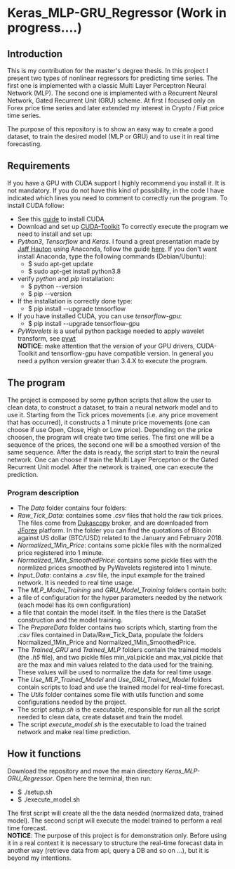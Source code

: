 # Keras_MLP-GRU_Regressor (Work in progress....)

## Introduction
This is my contribution for the master's degree thesis. In this project I present two types of nonlinear regressors for predicting time series. The first one is implemented with a classic Multi Layer Perceptron Neural Network (MLP). The second one is implemented with a Recurrent Neural Network, Gated Recurrent Unit (GRU) scheme.
At first I focused only on Forex price time series and later extended my interest in Crypto / Fiat price time series.

The purpose of this repository is to show an easy way to create a good dataset, to train the desired model (MLP or GRU) and to use it in real time forecasting.

## Requirements
If you have a GPU with CUDA support I highly recommend you install it. It is not mandatory. If you do not have this kind of possibility, in the code I have indicated which lines you need to comment to correctly run the program. To install CUDA follow: 
* See this [guide](http://docs.nvidia.com/cuda/cuda-installation-guide-linux/#axzz4KKVroazE) to install CUDA
* Download and set up [CUDA-Toolkit](https://developer.nvidia.com/cuda-downloads)
To correctly execute the program we need to install and set up:
* _Python3_, _Tensorflow_ and _Keras_. I found a great presentation made by [Jaff Hauton](https://github.com/jeffheaton) using Anaconda, follow the guide [here](https://www.youtube.com/watch?v=dj-Jntz-74g).  If you don't want install Anaconda, type the following commands (Debian/Ubuntu):
  * $ sudo apt-get update
  * $ sudo apt-get install python3.8
* verify _python_ and _pip_ installation:
  * $ python --version 
  * $ pip --version 
* If the installation is correctly done type:
  * $ pip install --upgrade tensorflow
* If you have installed CUDA, you can use _tensorflow-gpu_:
  * $ pip install --upgrade tensorflow-gpu
* _PyWavelets_ is a useful python package needed to apply wavelet transform, see [pywt](https://pywavelets.readthedocs.io/en/latest/)  
**NOTICE**: make attention that the version of your GPU drivers, CUDA-Toolkit and tensorflow-gpu have compatible version. In general you need a python version greater than 3.4.X to execute the program.

## The program
The project is composed by some python scripts that allow the user to clean data,  to construct a dataset, to train a neural network model and to use it. Starting from the Tick prices movements (i.e. any price movement that has occurred), it constructs a 1 minute price movements (one can choose if use Open, Close, High or Low price). Depending on the price choosen, the program will create two time series. The first one will be a sequence of the prices, the second one will be a smoothed version of the same sequence. After the data is ready, the script start to train the neural network. One can choose if train the Multi Layer Perceprton or the Gated Recurrent Unit model. After the network is trained, one can execute the prediction.

### Program description 
* The _Data_ folder contains four folders: 
 * _Raw_Tick_Data_: containes some _.csv_ files that hold the raw tick prices. The files come from [Dukascopy](https://www.dukascopy.com/land/trading/swfx/eu/home/?lang=en) broker, and are downloaded from [JForex](https://www.dukascopy.com/land/trading/swfx/eu/platforms/?lang=en) platform. In the folder you can find the quotations of Bitcoin against US dollar (BTC/USD) related to the January and February 2018.
 * _Normalized_1Min_Price_: contains some pickle files with the normalized price registered into 1 minute. 
 * _Normalized_1Min_SmoothedPrice_: contains some pickle files with the normlized prices smoothed by PyWavelets registered into 1 minute.
 * _Input_Data_: contains a _.csv_ file, the input example for the trained network. It is needed to real time usage.
* The _MLP_Model_Training_ and _GRU_Model_Training_ folders contain both:
 * a file of configuration for the hyper parameters needed by the network (each model has its own configuration)
 * a file that contain the model itself. In the files there is the DataSet construction and the model training.
* The _PrepareData_ folder contains two scripts which, starting from the _.csv_ files contained in Data/Raw_Tick_Data, populate the folders Normalized_1Min_Price and Normalized_1Min_SmoothedPrice.
* The _Trained_GRU_ and _Trained_MLP_ folders contain the trained models (the _.h5_ file), and two pickle files min_val.pickle and max_val.pickle that are the max and min values related to the data used for the training. These values will be used to normalize the data for real time usage.
* The _Use_MLP_Trained_Model_ and _Use_GRU_Trained_Model_ folders contain scripts to load and use the trained model for real-time forecast.
* The _Utils_ folder containes some file with utils function and some configurations needed by the project.
* The script _setup.sh_ is the executable, responsible for run all the script needed to clean data, create dataset and train the model.
* The script _execute_model.sh_ is the executable to load the trained network and make real time prediction.

## How it functions
Download the repository and move the main directory _Keras_MLP-GRU_Regressor_. Open here the terminal, then run:
* $ ./setup.sh
* $ ./execute_model.sh

The first script will create all the the data needed (normalized data, trained model). The second script will execute the model trained to perform a real time forecast.  
**NOTICE**: The purpose of this project is for demonstration only. Before using it in a real context it is necessary to structure the real-time forecast data in another way (retrieve data from api, query a DB and so on ...), but it is beyond my intentions.

